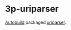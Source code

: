 # 3p-uriparser

[Autobuild][] packaged [uriparser][].

[Autobuild]: https://github.com/secondlife/autobuild
[uriparser]: https://uriparser.github.io/
